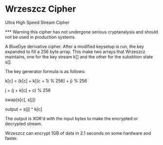 # Wrzeszcz Cipher
Ultra High Speed Stream Cipher

*** Warning this cipher has not undergone serious cryptanalysis and should not be used in production systems.

A BlueDye derivative cipher.  After a modified keysetup is run, the key expanded to fill a 256 byte array.  This make two arrays that Wrzeszcz maintains, one for the key stream k[] and the other for the substition state s[].

The key generator formula is as follows:

k[c] = (k[c] + k[(c + 1) % 256] + j) % 256

j = (j + k[c] + c) % 256

swap(s[c], s[j])

output = s[j] ^ k[c]

The output is XOR'd with the input bytes to make the encrypted or decrypted stream.

Wrzeszcz can encrypt 1GB of data in 2.1 seconds on some hardware and faster.

